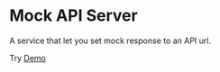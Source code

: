 # Mock API Server

A service that let you set mock response to an API url.

Try [Demo](http://com.mnanx.mock-api-demo.s3-website-us-east-1.amazonaws.com)
